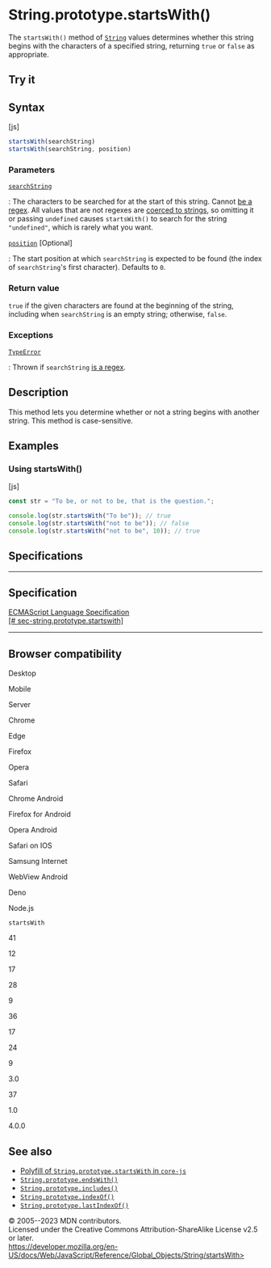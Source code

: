 String.prototype.startsWith()
=============================

 
The `startsWith()` method of [`String`](../string) values determines
whether this string begins with the characters of a specified string,
returning `true` or `false` as appropriate.


 
Try it 
------

 



 
Syntax
------

 
 
 
[js]


```js
startsWith(searchString)
startsWith(searchString, position)
```




 
### Parameters

 

[`searchString`](#searchstring)

:   The characters to be searched for at the start of this string.
    Cannot [be a regex](../regexp#special_handling_for_regexes). All
    values that are not regexes are [coerced to
    strings](../string#string_coercion), so omitting it or passing
    `undefined` causes `startsWith()` to search for the string
    `"undefined"`, which is rarely what you want.

[`position`](#position) [Optional]

:   The start position at which `searchString` is expected to be found
    (the index of `searchString`\'s first character). Defaults to `0`.



 
### Return value 

 
`true` if the given characters are found at the beginning of the string,
including when `searchString` is an empty string; otherwise, `false`.



 
### Exceptions

 

[`TypeError`](../typeerror)

:   Thrown if `searchString` [is a
    regex](../regexp#special_handling_for_regexes).



 
Description
-----------

 
This method lets you determine whether or not a string begins with
another string. This method is case-sensitive.



 
Examples
--------


 
### Using startsWith() 

 
 
 
[js]


```js
const str = "To be, or not to be, that is the question.";

console.log(str.startsWith("To be")); // true
console.log(str.startsWith("not to be")); // false
console.log(str.startsWith("not to be", 10)); // true
```




Specifications
--------------

 
  -----------------------------------------------------------------------------------------------------------------------------------
  Specification
  -----------------------------------------------------------------------------------------------------------------------------------
  [ECMAScript Language Specification\
  [\#
  sec-string.prototype.startswith]](https://tc39.es/ecma262/multipage/text-processing.html#sec-string.prototype.startswith)

  -----------------------------------------------------------------------------------------------------------------------------------


Browser compatibility 
---------------------

 


Desktop

Mobile

Server

Chrome

Edge

Firefox

Opera

Safari

Chrome Android

Firefox for Android

Opera Android

Safari on IOS

Samsung Internet

WebView Android

Deno

Node.js

`startsWith`

41

12

17

28

9

36

17

24

9

3.0

37

1.0

4.0.0

 
See also 
--------

 
-   [Polyfill of `String.prototype.startsWith` in
    `core-js`](https://github.com/zloirock/core-js#ecmascript-string-and-regexp)
-   [`String.prototype.endsWith()`](endswith)
-   [`String.prototype.includes()`](includes)
-   [`String.prototype.indexOf()`](indexof)
-   [`String.prototype.lastIndexOf()`](lastindexof)



 
© 2005--2023 MDN contributors.\
Licensed under the Creative Commons Attribution-ShareAlike License v2.5
or later.\
https://developer.mozilla.org/en-US/docs/Web/JavaScript/Reference/Global_Objects/String/startsWith>

